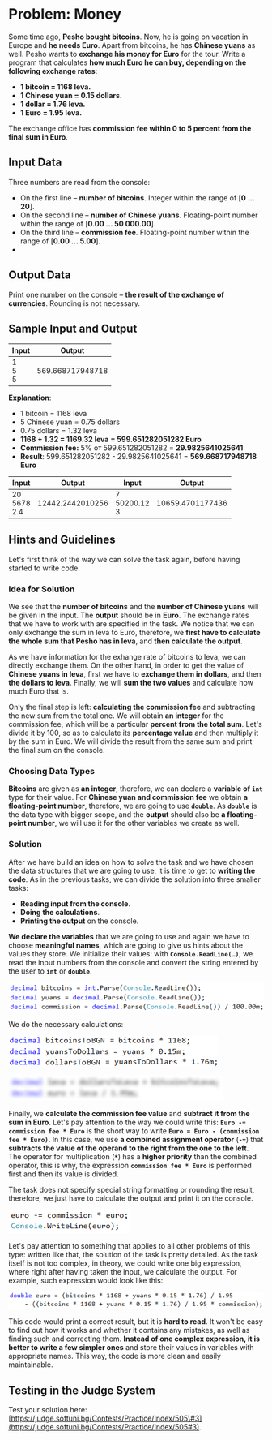 # Problem: Money

Some time ago, **Pesho bought bitcoins**. Now, he is going on vacation in Europe and **he needs Euro**. Apart from bitcoins, he has **Chinese yuans** as well. Pesho wants to **exchange his money for Euro** for the tour. Write a program that calculates **how much Euro he can buy, depending on the following exchange rates**:  
* **1 bitcoin = 1168 leva.**
* **1 Chinese yuan = 0.15 dollars.**
* **1 dollar = 1.76 leva.**
* **1 Euro = 1.95 leva.**

The exchange office has **commission fee within 0 to 5 percent from the final sum in Euro**. 

## Input Data

Three numbers are read from the console: 
* On the first line – **number of bitcoins**. Integer within the range of [**0 … 20**].
* On the second line – **number of Chinese yuans**. Floating-point number within the range of [**0.00 … 50 000.00**].
* On the third line – **commission fee**. Floating-point number within the range of [**0.00 … 5.00**].
* 
## Output Data

Print one number on the console – **the result of the exchange of currencies**. Rounding is not necessary. 

## Sample Input and Output

| Input        | Output    |
|---------------|------------|
|1<br>5<br>5|569.668717948718| 

**Explanation**: 
* 1 bitcoin = 1168 leva
* 5 Chinese yuan = 0.75 dollars 
* 0.75 dollars = 1.32 leva
* **1168 + 1.32 = 1169.32 leva = 599.651282051282 Euro**
* **Commission fee:** 5% от 599.651282051282 = **29.9825641025641** 
* **Result**: 599.651282051282 - 29.9825641025641 = **569.668717948718 Euro**

| Input        | Output            | Input         | Output            |
|------------|------------------|--------------|------------------|
|20<br>5678<br>2.4|12442.2442010256|7<br>50200.12<br>3|10659.4701177436|

## Hints and Guidelines

Let's first think of the way we can solve the task again, before having started to write code.

### Idea for Solution

We see that the **number of bitcoins** and the **number of Chinese yuans** will be given in the input. The **output** should be in **Euro**. The exchange rates that we have to work with are specified in the task. We notice that we can only exchange the sum in leva to Euro, therefore, we **first have to calculate the whole sum that Pesho has in leva**, and **then calculate the output**.

As we have information for the exhange rate of bitcoins to leva, we can directly exchange them. On the other hand, in order to get the value of **Chinese yuans in leva**, first we have to **exchange them in dollars**, and then **the dollars to leva**. Finally, we will **sum the two values** and calculate how much Euro that is. 

Only the final step is left: **calculating the commission fee** and subtracting the new sum from the total one. We will obtain **an integer** for the commission fee, which will be a particular **percent from the total sum**. Let's divide it by 100, so as to calculate its **percentage value** and then multiply it by the sum in Euro. We will divide the result from the same sum and print the final sum on the console. 

### Choosing Data Types

**Bitcoins** are given as **an integer**, therefore, we can declare a **variable of `int`** type for their value. For **Chinese yuan and commission fee** we obtain **a floating-point number**, therefore, we are going to use **`double`**. As **`double`** is the data type with bigger scope, and the **output** should also be **a floating-point number**, we will use it for the other variables we create as well.

### Solution

After we have build an idea on how to solve the task and we have chosen the data structures that we are going to use, it is time to get to **writing the code**. As in the previous tasks, we can divide the solution into three smaller tasks:
* **Reading input from the console**.
* **Doing the calculations**.
* **Printing the output** on the console.

**We declare the variables** that we are going to use and again we have to choose **meaningful names**, which are going to give us hints about the values they store. We initialize their values: with **`Console.ReadLine(…)`**, we read the input numbers from the console and convert the string entered by the user to **`int`** or **`double`**. 

![](/assets/chapter-2-2-images/04.Money-01.png)

We do the necessary calculations: 

![](/assets/chapter-2-2-images/04.Money-02.png)

![](/assets/chapter-2-2-images/04.Money-03.png)

Finally, we **calculate the commission fee value** and **subtract it from the sum in Euro**. Let's pay attention to the way we could write this: **`Euro -= commission fee * Euro`** is the short way to write **`Euro = Euro - (commission fee * Euro)`**. In this case, we use **a combined assignment operator** (**`-=`**) that **subtracts the value of the operand to the right from the one to the left**. The operator for multiplication (**`*`**) has a **higher priority** than the combined operator, this is why, the expression **`commission fee * Euro`** is performed first and then its value is divided.

The task does not specify special string formatting or rounding the result, therefore, we just have to calculate the output and print it on the console.

![](/assets/chapter-2-2-images/04.Money-04.png)

Let's pay attention to something that applies to all other problems of this type: written like that, the solution of the task is pretty detailed. As the task itself is not too complex, in theory, we could write one big expression, where right after having taken the input, we calculate the output. For example, such expression would look like this:

![](/assets/chapter-2-2-images/04.Money-05.png)

This code would print a correct result, but it is **hard to read**. It won't be easy to find out how it works and whether it contains any mistakes, as well as finding such and correcting them. **Instead of one complex expression, it is better to write a few simpler ones** and store their values in variables with appropriate names. This way, the code is more clean and easily maintainable.

## Testing in the Judge System

Test your solution here: [https://judge.softuni.bg/Contests/Practice/Index/505\#3](https://judge.softuni.bg/Contests/Practice/Index/505#3).


